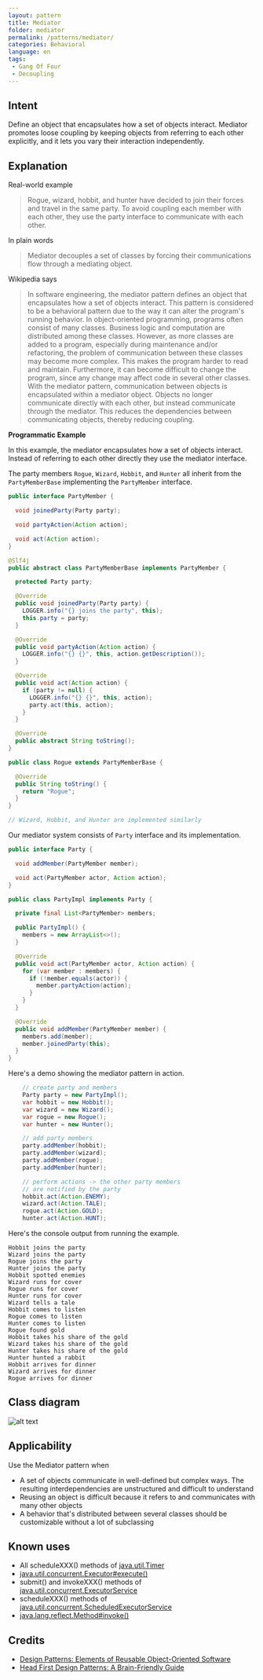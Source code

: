 ```yaml
---
layout: pattern
title: Mediator
folder: mediator
permalink: /patterns/mediator/
categories: Behavioral
language: en
tags:
 - Gang Of Four
 - Decoupling
---
```


## Intent

Define an object that encapsulates how a set of objects interact. Mediator promotes loose coupling 
by keeping objects from referring to each other explicitly, and it lets you vary their interaction 
independently.

## Explanation

Real-world example

> Rogue, wizard, hobbit, and hunter have decided to join their forces and travel in the same
> party. To avoid coupling each member with each other, they use the party interface to
> communicate with each other.

In plain words

> Mediator decouples a set of classes by forcing their communications flow through a mediating
> object.

Wikipedia says

> In software engineering, the mediator pattern defines an object that encapsulates how a set of 
> objects interact. This pattern is considered to be a behavioral pattern due to the way it can 
> alter the program's running behavior. In object-oriented programming, programs often consist of 
> many classes. Business logic and computation are distributed among these classes. However, as 
> more classes are added to a program, especially during maintenance and/or refactoring, the 
> problem of communication between these classes may become more complex. This makes the program 
> harder to read and maintain. Furthermore, it can become difficult to change the program, since 
> any change may affect code in several other classes. With the mediator pattern, communication 
> between objects is encapsulated within a mediator object. Objects no longer communicate directly 
> with each other, but instead communicate through the mediator. This reduces the dependencies 
> between communicating objects, thereby reducing coupling.

**Programmatic Example**

In this example, the mediator encapsulates how a set of objects interact. Instead of referring to 
each other directly they use the mediator interface.

The party members `Rogue`, `Wizard`, `Hobbit`, and `Hunter` all inherit from the `PartyMemberBase`
implementing the `PartyMember` interface.

```java
public interface PartyMember {

  void joinedParty(Party party);

  void partyAction(Action action);

  void act(Action action);
}

@Slf4j
public abstract class PartyMemberBase implements PartyMember {

  protected Party party;

  @Override
  public void joinedParty(Party party) {
    LOGGER.info("{} joins the party", this);
    this.party = party;
  }

  @Override
  public void partyAction(Action action) {
    LOGGER.info("{} {}", this, action.getDescription());
  }

  @Override
  public void act(Action action) {
    if (party != null) {
      LOGGER.info("{} {}", this, action);
      party.act(this, action);
    }
  }

  @Override
  public abstract String toString();
}

public class Rogue extends PartyMemberBase {

  @Override
  public String toString() {
    return "Rogue";
  }
}

// Wizard, Hobbit, and Hunter are implemented similarly
```

Our mediator system consists of `Party` interface and its implementation.

```java
public interface Party {

  void addMember(PartyMember member);

  void act(PartyMember actor, Action action);
}

public class PartyImpl implements Party {

  private final List<PartyMember> members;

  public PartyImpl() {
    members = new ArrayList<>();
  }

  @Override
  public void act(PartyMember actor, Action action) {
    for (var member : members) {
      if (!member.equals(actor)) {
        member.partyAction(action);
      }
    }
  }

  @Override
  public void addMember(PartyMember member) {
    members.add(member);
    member.joinedParty(this);
  }
}
```

Here's a demo showing the mediator pattern in action.

```java
    // create party and members
    Party party = new PartyImpl();
    var hobbit = new Hobbit();
    var wizard = new Wizard();
    var rogue = new Rogue();
    var hunter = new Hunter();

    // add party members
    party.addMember(hobbit);
    party.addMember(wizard);
    party.addMember(rogue);
    party.addMember(hunter);

    // perform actions -> the other party members
    // are notified by the party
    hobbit.act(Action.ENEMY);
    wizard.act(Action.TALE);
    rogue.act(Action.GOLD);
    hunter.act(Action.HUNT);
```

Here's the console output from running the example.

```
Hobbit joins the party
Wizard joins the party
Rogue joins the party
Hunter joins the party
Hobbit spotted enemies
Wizard runs for cover
Rogue runs for cover
Hunter runs for cover
Wizard tells a tale
Hobbit comes to listen
Rogue comes to listen
Hunter comes to listen
Rogue found gold
Hobbit takes his share of the gold
Wizard takes his share of the gold
Hunter takes his share of the gold
Hunter hunted a rabbit
Hobbit arrives for dinner
Wizard arrives for dinner
Rogue arrives for dinner
```

## Class diagram

![alt text](etc/mediator_1.png "Mediator")

## Applicability

Use the Mediator pattern when

* A set of objects communicate in well-defined but complex ways. The resulting interdependencies are unstructured and difficult to understand
* Reusing an object is difficult because it refers to and communicates with many other objects
* A behavior that's distributed between several classes should be customizable without a lot of subclassing

## Known uses

* All scheduleXXX() methods of [java.util.Timer](http://docs.oracle.com/javase/8/docs/api/java/util/Timer.html)
* [java.util.concurrent.Executor#execute()](http://docs.oracle.com/javase/8/docs/api/java/util/concurrent/Executor.html#execute-java.lang.Runnable-)
* submit() and invokeXXX() methods of [java.util.concurrent.ExecutorService](http://docs.oracle.com/javase/8/docs/api/java/util/concurrent/ExecutorService.html)
* scheduleXXX() methods of [java.util.concurrent.ScheduledExecutorService](http://docs.oracle.com/javase/8/docs/api/java/util/concurrent/ScheduledExecutorService.html)
* [java.lang.reflect.Method#invoke()](http://docs.oracle.com/javase/8/docs/api/java/lang/reflect/Method.html#invoke-java.lang.Object-java.lang.Object...-)

## Credits

* [Design Patterns: Elements of Reusable Object-Oriented Software](https://www.amazon.com/gp/product/0201633612/ref=as_li_tl?ie=UTF8&camp=1789&creative=9325&creativeASIN=0201633612&linkCode=as2&tag=javadesignpat-20&linkId=675d49790ce11db99d90bde47f1aeb59)
* [Head First Design Patterns: A Brain-Friendly Guide](https://www.amazon.com/gp/product/0596007124/ref=as_li_tl?ie=UTF8&camp=1789&creative=9325&creativeASIN=0596007124&linkCode=as2&tag=javadesignpat-20&linkId=6b8b6eea86021af6c8e3cd3fc382cb5b)
